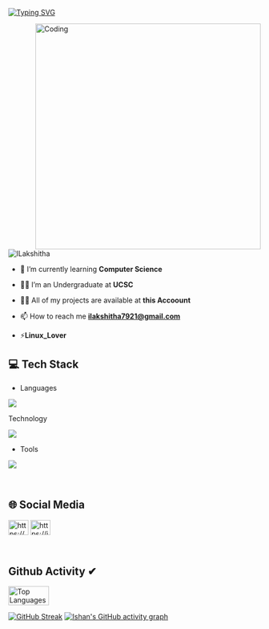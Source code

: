 [![Typing SVG](https://readme-typing-svg.herokuapp.com?size=32&vCenter=true&width=760&lines=Hi+%F0%9F%91%8B%2C+I'm+Ishan+Lakshitha+Liyanagamage;From+Galle,+Sri+Lanka.;(UG)+University+Of+Colombo+School+Of+Computing)](https://git.io/typing-svg)

<img align="right" alt="Coding" width="450" src="https://repository-images.githubusercontent.com/588181932/e36ec678-7984-4cdd-8e4c-a3932772ff8e">


<p align="left"> <img src="https://komarev.com/ghpvc/?username=ILakshitha&label=Profile%20views&color=0e75b6&style=flat" alt="ILakshitha" /> </p>


- 🌱 I’m currently learning **Computer Science**
- 🧑‍🎓 I’m an Undergraduate at **UCSC**
- 👨‍💻 All of my projects are available at **this Accoount**
- 📫 How to reach me **ilakshitha7921@gmail.com**
 
- ⚡**Linux_Lover**

## 💻 Tech Stack
- Languages
<p align="left">
  <a href="https://skillicons.dev">
    <img src="https://skillicons.dev/icons?i=bash,c,cpp,html,js,css,mysql,nodejs,dart,py,java,latex" />
  </a>
</p>

Technology
<p align="left">
  <a href="https://skillicons.dev">
    <img src="https://skillicons.dev/icons?i=kubernetes,laravel,mongodb,react,flutter,aws,gcp,azure,vue,angular,materialui" />
  </a>
</p>


- Tools
<p align="left">
  <a href="https://skillicons.dev">
    <img src="https://skillicons.dev/icons?i=kali,linux,git,powershell,figma,idea,ps,au,pr,vscode,androidstudio,eclipse,postman,selenium,docker,discord,qt,r,visualstudio,wordpress,clion" />
  </a>
</p>
<br/>

## 🌐 Social Media
<p align="left">
<a href="https://www.facebook.com/ishan.lakshitha.5283?mibextid=hIlR13" target="blank"><img align="center" src="https://raw.githubusercontent.com/rahuldkjain/github-profile-readme-generator/master/src/images/icons/Social/facebook.svg" alt="https://www.facebook.com/ishan.lakshitha.5283?mibextid=hIlR13" height="30" width="40" /></a>
<a href="https://instagram.com/izhan_lakshitha?igshid=MTNiYzNiMzkwZA==" target="blank"><img align="center" src="https://raw.githubusercontent.com/rahuldkjain/github-profile-readme-generator/master/src/images/icons/Social/instagram.svg" alt="https://instagram.com/izhan_lakshitha?igshid=MTNiYzNiMzkwZA==" height="30" width="40" /></a>

</p>
<br/>

## Github Activity ✔




<div style="display:flex;">
  <img width="40%" src="https://github-readme-stats.vercel.app/api/top-langs/?username=ILakshitha&theme=vue-dark&include_all_commits=true&count_private=true&layout=compact&card_width=320" alt="Top Languages" />
</div>

[![GitHub Streak](https://streak-stats.demolab.com?user=ILakshitha&theme=vue-dark&border_radius=5&card_width=600&card_height=200)](https://git.io/streak-stats)
[![Ishan's GitHub activity graph](https://github-readme-activity-graph.vercel.app/graph?username=ILakshitha&theme=react-dark)](https://github.com/ILakshitha/github-readme-activity-graph)
